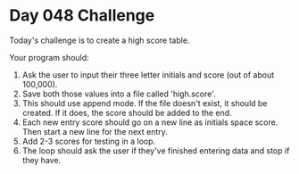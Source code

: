 # Day 048 Challenge

Today's challenge is to create a high score table.

Your program should:

1. Ask the user to input their three letter initials and score (out of about 100,000).
1. Save both those values into a file called 'high.score'.
1. This should use append mode. If the file doesn't exist, it should be created. If it does, the score should be added to the end.
1. Each new entry score should go on a new line as initials space score. Then start a new line for the next entry.
1. Add 2-3 scores for testing in a loop.
1. The loop should ask the user if they've finished entering data and stop if they have.